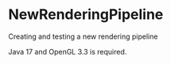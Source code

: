 # NewRenderingPipeline
Creating and testing a new rendering pipeline

Java 17 and OpenGL 3.3 is required.
